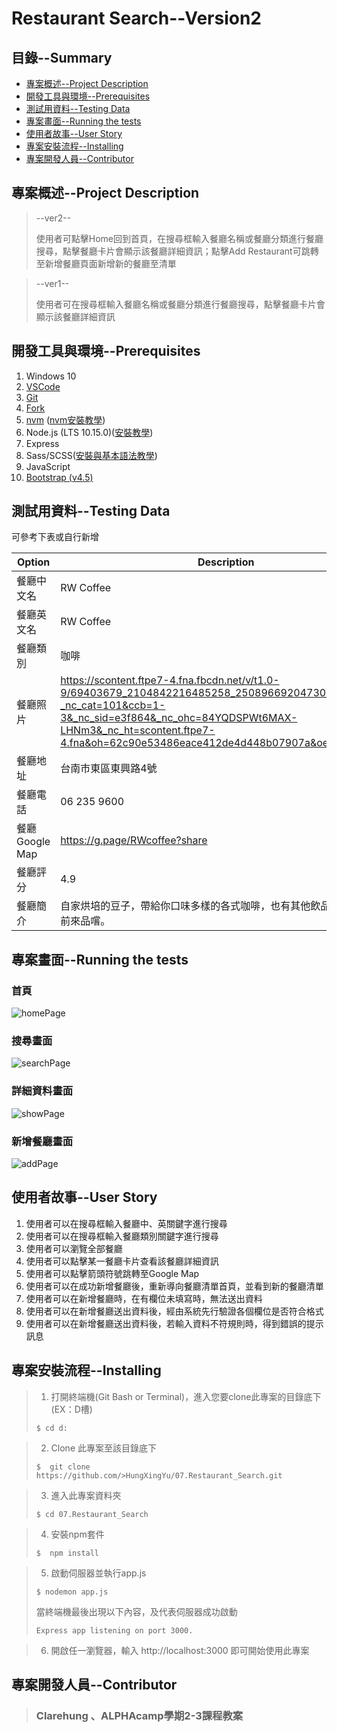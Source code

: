 # Restaurant Search--Version2

## 目錄--Summary

* [專案概述--Project Description](#1)
* [開發工具與環境--Prerequisites](#2)
* [測試用資料--Testing Data](#3)
* [專案畫面--Running the tests](#4)
* [使用者故事--User Story](#5)
* [專案安裝流程--Installing](#6)
* [專案開發人員--Contributor](#7)


<h2 id="1"> 專案概述--Project Description</h2>

>--ver2-- 
>
>使用者可點擊Home回到首頁，在搜尋框輸入餐廳名稱或餐廳分類進行餐廳搜尋，點擊餐廳卡片會顯示該餐廳詳細資訊；點擊Add Restaurant可跳轉至新增餐廳頁面新增新的餐廳至清單

>--ver1--
>
>使用者可在搜尋框輸入餐廳名稱或餐廳分類進行餐廳搜尋，點擊餐廳卡片會顯示該餐廳詳細資訊

<h2 id="2"> 開發工具與環境--Prerequisites</h2>

1. Windows 10
2. [VSCode](https://code.visualstudio.com/download)
3. [Git](https://git-scm.com/)
4. [Fork](https://git-fork.com//)
5. [nvm](https://github.com/coreybutler/nvm-windows/releases) ([nvm安裝教學](https://www.onejar99.com/nvm-install-for-windows/))
6. Node.js (LTS 10.15.0)([安裝教學](https://www.onejar99.com/nvm-install-for-windows/))
7. Express 
8. Sass/SCSS([安裝與基本語法教學](https://tw.alphacamp.co/blog/css-preprocessor-sass-scss))
9. JavaScript
10. [Bootstrap (v4.5)](https://getbootstrap.com/docs/4.5/getting-started/introduction/)

<h2 id="3"> 測試用資料--Testing Data</h2>
可參考下表或自行新增

| Option         | Description                                                                                                                                                                                                                                    |
|----------------|------------------------------------------------------------------------------------------------------------------------------------------------------------------------------------------------------------------------------------------------|
| 餐廳中文名     | RW Coffee                                                                                                                                                                                                                                      |
| 餐廳英文名     | RW Coffee                                                                                                                                                                                                                                      |
| 餐廳類別       | 咖啡                                                                                                                                                                                                                                           |
| 餐廳照片       | https://scontent.ftpe7-4.fna.fbcdn.net/v/t1.0-9/69403679_2104842216485258_2508966920473018368_n.jpg?_nc_cat=101&ccb=1-3&_nc_sid=e3f864&_nc_ohc=84YQDSPWt6MAX-LHNm3&_nc_ht=scontent.ftpe7-4.fna&oh=62c90e53486eace412de4d448b07907a&oe=6069637E |
| 餐廳地址       | 台南市東區東興路4號                                                                                                                                                                                                                            |
| 餐廳電話       | 06 235 9600                                                                                                                                                                                                                                    |
| 餐廳Google Map | https://g.page/RWcoffee?share                                                                                                                                                                                                                  |
| 餐廳評分       | 4.9                                                                                                                                                                                                                                            |
| 餐廳簡介       | 自家烘培的豆子，帶給你口味多樣的各式咖啡，也有其他飲品喔～歡迎大家前來品嚐。                                                                                                                                                                       |


<h2 id="4"> 專案畫面--Running the tests</h2>

### 首頁
![homePage](/public/img/homePage.png)

### 搜尋畫面
![searchPage](/public/img/searchPage.png)

### 詳細資料畫面
![showPage](/public/img/showPage.png)

### 新增餐廳畫面
![addPage](/public/img/addPage.png)

<h2 id="5"> 使用者故事--User Story</h2>

1. 使用者可以在搜尋框輸入餐廳中、英關鍵字進行搜尋
2. 使用者可以在搜尋框輸入餐廳類別關鍵字進行搜尋
3. 使用者可以瀏覽全部餐廳
4. 使用者可以點擊某一餐廳卡片查看該餐廳詳細資訊
5. 使用者可以點擊箭頭符號跳轉至Google Map
6. 使用者可以在成功新增餐廳後，重新導向餐廳清單首頁，並看到新的餐廳清單
7. 使用者可以在新增餐廳時，在有欄位未填寫時，無法送出資料
8. 使用者可以在新增餐廳送出資料後，經由系統先行驗證各個欄位是否符合格式
9. 使用者可以在新增餐廳送出資料後，若輸入資料不符規則時，得到錯誤的提示訊息

<h2 id="6">專案安裝流程--Installing</h2>

>1. 打開終端機(Git Bash or Terminal)，進入您要clone此專案的目錄底下(EX：D槽)
>```
>$ cd d:
>```

>2. Clone 此專案至該目錄底下
>```
>$  git clone https://github.com/>HungXingYu/07.Restaurant_Search.git
>```

>3. 進入此專案資料夾
>```
>$ cd 07.Restaurant_Search
>```

>4. 安裝npm套件
>```
>$  npm install
>```

>5. 啟動伺服器並執行app.js
>```
>$ nodemon app.js
>```
>當終端機最後出現以下內容，及代表伺服器成功啟動
>```
>Express app listening on port 3000.
>```

>6. 開啟任一瀏覽器，輸入 http://localhost:3000 即可開始使用此專案

<h2 id="7">專案開發人員--Contributor</h2>

> ### Clarehung 、ALPHAcamp學期2-3課程教案